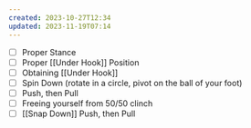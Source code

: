 ```yaml
---
created: 2023-10-27T12:34
updated: 2023-11-19T07:14
---
```

- [ ] Proper Stance
- [ ] Proper [[Under Hook]] Position
- [ ] Obtaining [[Under Hook]]
- [ ] Spin Down (rotate in a circle, pivot on the ball of your foot)
- [ ] Push, then Pull
- [ ] Freeing yourself from 50/50 clinch
- [ ] [[Snap Down]] Push, then Pull